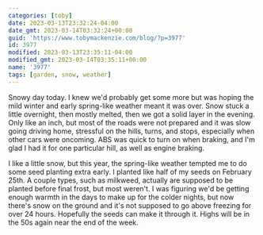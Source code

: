 ```yaml
---
categories: [toby]
date: 2023-03-13T23:32:24-04:00
date_gmt: 2023-03-14T03:32:24+00:00
guid: 'https://www.tobymackenzie.com/blog/?p=3977'
id: 3977
modified: 2023-03-13T23:35:11-04:00
modified_gmt: 2023-03-14T03:35:11+00:00
name: '3977'
tags: [garden, snow, weather]
---
```


Snowy day today.<!--more-->  I knew we'd probably get some more but was hoping the mild winter and early spring-like weather meant it was over.  Snow stuck a little overnight, then mostly melted, then we got a solid layer in the evening.  Only like an inch, but most of the roads were not prepared and it was slow going driving home, stressful on the hills, turns, and stops, especially when other cars were oncoming.  ABS was quick to turn on when braking, and I'm glad I had it for one particular hill, as well as engine braking.

I like a little snow, but this year, the spring-like weather tempted me to do some seed planting extra early.  I planted like half of my seeds on February 25th.  A couple types, such as milkweed, actually are supposed to be planted before final frost, but most weren't.  I was figuring we'd be getting enough warmth in the days to make up for the colder nights, but now there's snow on the ground and it's not supposed to go above freezing for over 24 hours.  Hopefully the seeds can make it through it.  Highs will be in the 50s again near the end of the week.
